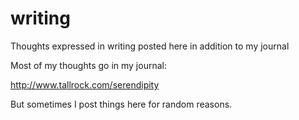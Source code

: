 # writing
Thoughts expressed in writing posted here in addition to my journal

Most of my thoughts go in my journal:

http://www.tallrock.com/serendipity

But sometimes I post things here for random reasons.
